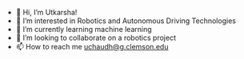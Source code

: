 - 👋 Hi, I’m Utkarsha!
- 👀 I’m interested in Robotics and Autonomous Driving Technologies
- 🌱 I’m currently learning machine learning
- 💞️ I’m looking to collaborate on a robotics project
- 📫 How to reach me uchaudh@g.clemson.edu

<!---
uchaudh/uchaudh is a ✨ special ✨ repository because its `README.md` (this file) appears on your GitHub profile.
You can click the Preview link to take a look at your changes.
--->
